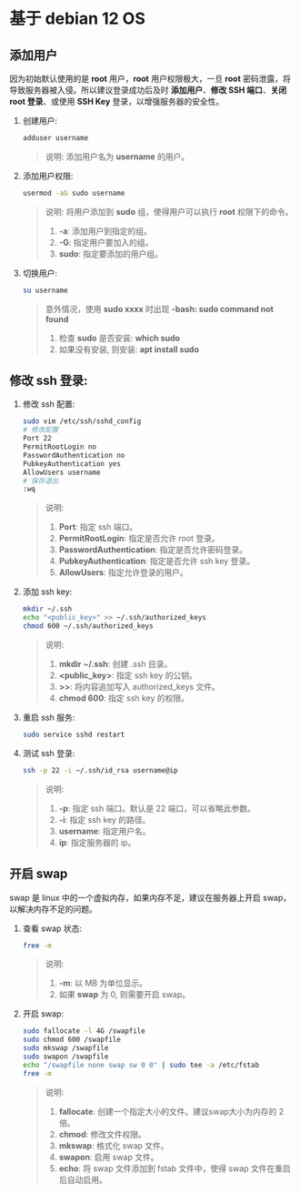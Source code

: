 # 基于 debian 12 OS

## 添加用户
因为初始默认使用的是 **root** 用户，**root** 用户权限极大，一旦 **root** 密码泄露，将导致服务器被入侵。所以建议登录成功后及时 **添加用户**、**修改 SSH 端口**、**关闭 root 登录**、或使用 **SSH Key** 登录，以增强服务器的安全性。
1. 创建用户:
    ```bash
    adduser username
    ```
    > 说明: 添加用户名为 **username** 的用户。

2. 添加用户权限:
    ```bash
    usermod -aG sudo username
    ```
    > 说明: 将用户添加到 **sudo** 组，使得用户可以执行 **root** 权限下的命令。
    > 1. **-a**: 添加用户到指定的组。
    > 2. **-G**: 指定用户要加入的组。
    > 3. **sudo**: 指定要添加的用户组。

3. 切换用户:
    ```bash
    su username
    ```
    > 意外情况，使用 **sudo xxxx** 时出现 **-bash: sudo command not found**
    > 1. 检查 **sudo** 是否安装: **which sudo**
    > 2. 如果没有安装, 则安装: **apt install sudo**

## 修改 ssh 登录:
1. 修改 ssh 配置:
    ```bash
    sudo vim /etc/ssh/sshd_config
    # 修改配置
    Port 22
    PermitRootLogin no
    PasswordAuthentication no
    PubkeyAuthentication yes
    AllowUsers username
    # 保存退出
    :wq
    ```
    > 说明:
    > 1. **Port**: 指定 ssh 端口。
    > 2. **PermitRootLogin**: 指定是否允许 root 登录。
    > 3. **PasswordAuthentication**: 指定是否允许密码登录。
    > 4. **PubkeyAuthentication**: 指定是否允许 ssh key 登录。
    > 5. **AllowUsers**: 指定允许登录的用户。

2. 添加 ssh key:
    ```bash
    mkdir ~/.ssh
    echo "<public_key>" >> ~/.ssh/authorized_keys
    chmod 600 ~/.ssh/authorized_keys
    ```
    > 说明:
    > 1. **mkdir ~/.ssh**: 创建 .ssh 目录。
    > 2. **<public_key>**: 指定 ssh key 的公钥。
    > 3. **>>**: 将内容追加写入 authorized_keys 文件。
    > 3. **chmod 600**: 指定 ssh key 的权限。

3. 重启 ssh 服务:
    ```bash
    sudo service sshd restart
    ```

4. 测试 ssh 登录:
    ```bash
    ssh -p 22 -i ~/.ssh/id_rsa username@ip
    ```
    > 说明:
    > 1. **-p**: 指定 ssh 端口。默认是 22 端口，可以省略此参数。
    > 2. **-i**: 指定 ssh key 的路径。
    > 3. **username**: 指定用户名。
    > 4. **ip**: 指定服务器的 ip。

## 开启 swap
swap 是 linux 中的一个虚拟内存，如果内存不足，建议在服务器上开启 swap，以解决内存不足的问题。
1. 查看 swap 状态:
    ```bash
    free -m
    ```
    > 说明:
    > 1. **-m**: 以 MB 为单位显示。
    > 2. 如果 **swap** 为 0, 则需要开启 swap。
2. 开启 swap:
    ```bash
    sudo fallocate -l 4G /swapfile
    sudo chmod 600 /swapfile
    sudo mkswap /swapfile
    sudo swapon /swapfile
    echo "/swapfile none swap sw 0 0" | sudo tee -a /etc/fstab
    free -m
    ```
    > 说明:
    > 1. **fallocate**: 创建一个指定大小的文件。建议swap大小为内存的 2 倍。
    > 2. **chmod**: 修改文件权限。
    > 3. **mkswap**: 格式化 swap 文件。
    > 4. **swapon**: 启用 swap 文件。
    > 5. **echo**: 将 swap 文件添加到 fstab 文件中，使得 swap 文件在重启后自动启用。
